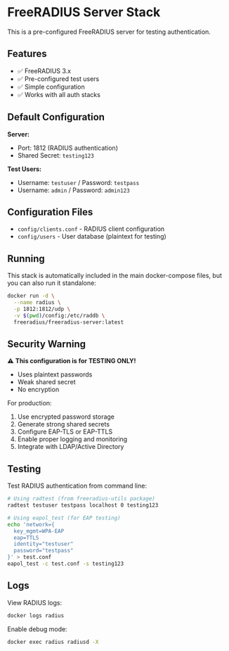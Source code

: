 # FreeRADIUS Server Stack

This is a pre-configured FreeRADIUS server for testing authentication.

## Features

- ✅ FreeRADIUS 3.x
- ✅ Pre-configured test users
- ✅ Simple configuration
- ✅ Works with all auth stacks

## Default Configuration

**Server:**
- Port: 1812 (RADIUS authentication)
- Shared Secret: `testing123`

**Test Users:**
- Username: `testuser` / Password: `testpass`
- Username: `admin` / Password: `admin123`

## Configuration Files

- `config/clients.conf` - RADIUS client configuration
- `config/users` - User database (plaintext for testing)

## Running

This stack is automatically included in the main docker-compose files, but you can also run it standalone:

```bash
docker run -d \
  --name radius \
  -p 1812:1812/udp \
  -v $(pwd)/config:/etc/raddb \
  freeradius/freeradius-server:latest
```

## Security Warning

⚠️ **This configuration is for TESTING ONLY!**

- Uses plaintext passwords
- Weak shared secret
- No encryption

For production:
1. Use encrypted password storage
2. Generate strong shared secrets
3. Configure EAP-TLS or EAP-TTLS
4. Enable proper logging and monitoring
5. Integrate with LDAP/Active Directory

## Testing

Test RADIUS authentication from command line:

```bash
# Using radtest (from freeradius-utils package)
radtest testuser testpass localhost 0 testing123

# Using eapol_test (for EAP testing)
echo 'network={
  key_mgmt=WPA-EAP
  eap=TTLS
  identity="testuser"
  password="testpass"
}' > test.conf
eapol_test -c test.conf -s testing123
```

## Logs

View RADIUS logs:

```bash
docker logs radius
```

Enable debug mode:

```bash
docker exec radius radiusd -X
```
